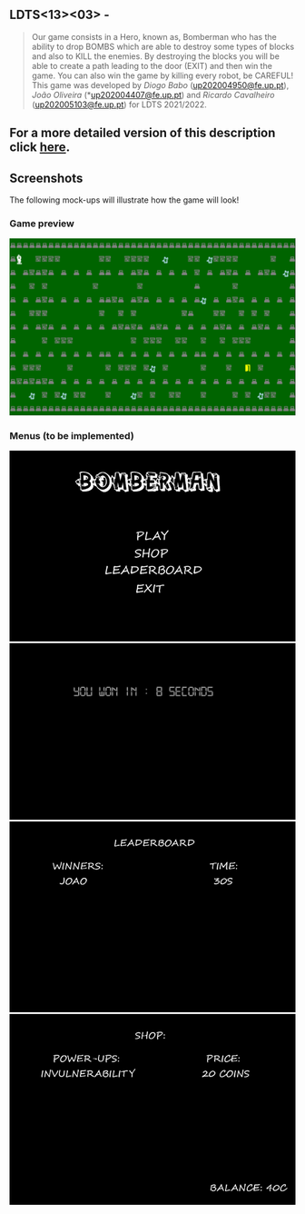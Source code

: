 ## LDTS<13><03> - <BOMBERMAN>
> Our game consists in a Hero, known as, Bomberman who has the ability to drop BOMBS which are able to destroy some types of blocks and also to KILL the enemies. By destroying the blocks you will be able to create a path leading to the door (EXIT) and then win the game. You can also win the game by killing every robot, be CAREFUL!
This game was developed by *Diogo Babo* (up202004950@fe.up.pt), *João Oliveira* (*up202004407@fe.up.pt) and *Ricardo Cavalheiro* (up202005103@fe.up.pt) for LDTS 2021/2022.

## For a more detailed version of this description click [here](./docs/README.md).
  
## Screenshots
  
The following mock-ups will illustrate how the game will look!
### Game preview
![img](docs/images/screenshots/jogoreal.png)

  
### Menus (to be implemented)
![img](docs/images/screenshots/menu.png)
![img](docs/images/screenshots/YOUWON.png)
![img](docs/images/screenshots/LEADERBOARD.png)
![img](docs/images/screenshots/SHOP.png)
